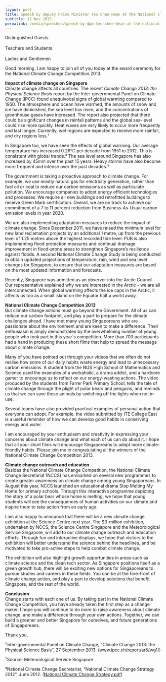 ```yaml
---
layout: post
title: Speech by Deputy Prime Minister Teo Chee Hean at the National Climate Change Competition Award Ceremony
subtitle: 12 Nov 2013
permalink: /media/speeches/speech-by-dpm-teo-chee-hean-at-the-national-climate-change-competition-award-ceremony-on-12-november-2013
---
```



Distinguished Guests 
<br><br>
Teachers and Students 
<br><br>
Ladies and Gentlemen

Good morning. I am happy to join all of you today at the award ceremony for the National Climate Change Competition 2013.

**Impact of climate change on Singapore**  
Climate change affects all countries. The recent *Climate Change 2013: the Physical Science Basis* report by the Inter-governmental Panel on Climate Change (IPCC) found unequivocal signs of global warming compared to 1950. The atmosphere and ocean have warmed, the amounts of snow and ice have diminished, the sea level has risen, and the concentrations of greenhouse gases have increased. The report also projected that there could be significant changes in rainfall patterns and the global sea-level could rise more quickly. Heat waves are very likely to occur more frequently and last longer. Currently, wet regions are expected to receive more rainfall, and dry regions less.¹

In Singapore too, we have seen the effects of global warming. Our average temperature has increased 0.26°C per decade from 1951 to 2012. This is consistent with global trends.² The sea level around Singapore has also increased by 45mm over the past 15 years. Heavy storms have also become more frequent and intense over the past decades.³

The government is taking a proactive approach to climate change. For example, we use mostly natural gas for electricity generation, rather than fuel oil or coal to reduce our carbon emissions as well as particulate pollution. We encourage companies to adopt energy efficient technologies and processes. We require all new buildings and retrofitted buildings to receive Green Mark certification. Overall, we are on track to achieve our commitment of a 7 to 11 percent reduction from Business-As-Usual carbon emission levels in year 2020.

We are also implementing adaptation measures to reduce the impact of climate change. Since December 2011, we have raised the minimum level for new land reclamation projects by an additional 1 metre, up from the previous level of 1.25 metres above the highest recorded tide level. PUB is also implementing flood protection measures and continual drainage improvement in flood-prone areas to strengthen Singapore’s resilience against floods. A second National Climate Change Study is being conducted to obtain updated projections of temperature, rain, wind and sea level changes for Singapore, to ensure that our adaptation measures are based on the most updated information and forecasts.

Recently, Singapore was admitted as an observer into the Arctic Council. Our representative explained why we are interested in the Arctic - we are all interconnected. When global warming affects the ice caps in the Arctic, it affects us too as a small island on the Equator half a world away.

**National Climate Change Competition 2013**  
But climate change actions must go beyond the Government. All of us can reduce our carbon footprint, and play a part to prepare for the climate challenges ahead. I have met many young Singaporeans who are passionate about the environment and are keen to make a difference. Their enthusiasm is amply demonstrated by the overwhelming number of young people who took part in this year's competition. More than 700 participants had a hand in producing these short films that help to spread the message about climate change.

Many of you have pointed out through your videos that we often do not realise how some of our daily habits waste energy and lead to unnecessary carbon emissions. A student from the NUS High School of Mathematics and Science used the examples of a workaholic, a drama addict, and a hardcore gamer to encourage us to reflect on our energy-wasting actions. The video produced by the students from Farrer Park Primary School, tells the tale of climate change through the plight of polar bears and penguins, and reminds us that we can save these animals by switching off the lights when not in use.

Several teams have also provided practical examples of personal action that everyone can adopt. For example, the video submitted by ITE College East is a useful reminder of how we can develop good habits in conserving energy and water.

I am encouraged by your enthusiasm and creativity in expressing your concerns about climate change and what each of us can do about it. I hope that all your short films will encourage Singaporeans to adopt more climate-friendly habits. Please join me in congratulating all the winners of the National Climate Change Competition 2013.

**Climate change outreach and education**  
Besides the National Climate Change Competition, the National Climate Change Secretariat (NCCS) has embarked on several new programmes to create greater awareness on climate change among young Singaporeans. In August this year, NCCS launched an educational drama Stop Melting My Home for primary schools. Through this interactive programme depicting the story of a polar bear whose home is melting, we hope that young students will see the consequences of human activities on our climate and inspire them to take action from an early age.

I am also happy to announce that there will be a new climate change exhibition at the Science Centre next year. The $3-million exhibition, undertaken by NCCS, the Science Centre Singapore and the Meteorological Service Singapore, will add to our climate change outreach and education efforts. Through fun and interactive displays, we hope that visitors to the exhibition will better understand the science behind the headlines, and be motivated to take pro-active steps to help combat climate change.

The exhibition will also highlight growth opportunities in areas such as climate science and the clean tech sector. As Singapore positions itself as a green growth hub, there will be exciting new options for Singaporeans to pursue studies and careers in these fields. You can be at the fore-front of climate change action, and play a part to develop solutions that benefit Singapore, and the rest of the world.

**Conclusion**  
Change starts with each one of us. By taking part in the National Climate Change Competition, you have already taken the first step as a change maker. I hope you will continue to do more to raise awareness about climate change, and make a difference through your own actions. Together, we can build a greener and better Singapore for ourselves, and future generations of Singaporeans.

Thank you.

¹Inter-governmental Panel on Climate Change, “Climate Change 2013: the Physical Science Basis”, 27 September 2013. ([<a href="http://www.ipcc.ch/report/ar5/wg1/" target="_blank">www.ipcc.ch/report/ar5/wg1/</a>](http://www.ipcc.ch/report/ar5/wg1/))

²Source: Meteorological Service Singapore

³National Climate Change Secretariat, “National Climate Change Strategy 2012”, June 2012. ([<a href="/files/docs/default-source/default-document-library/national-climate-change-strategy.pdf" target="_blank">National Climate Change Strategy.pdf</a>](/files/docs/default-source/default-document-library/national-climate-change-strategy.pdf))
